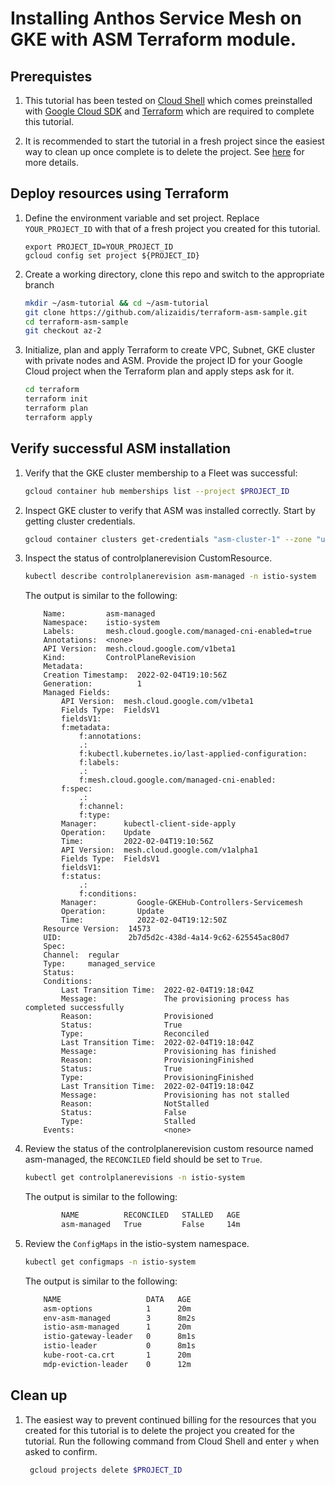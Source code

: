 # Installing Anthos Service Mesh on GKE with ASM Terraform module.

## Prerequistes 

1. This tutorial has been tested on [Cloud Shell](https://shell.cloud.google.com) which comes preinstalled with [Google Cloud SDK](https://cloud.google.com/sdk) and [Terraform](https://www.terraform.io/) which are required to complete this tutorial.

2. It is recommended to start the tutorial in a fresh project since the easiest way to clean up once complete is to delete the project. See [here](https://cloud.google.com/resource-manager/docs/creating-managing-projects) for more details.

## Deploy resources using Terraform

1. Define the environment variable and set project. Replace `YOUR_PROJECT_ID` with that of a fresh project you created for this tutorial.

    ```
    export PROJECT_ID=YOUR_PROJECT_ID
    gcloud config set project ${PROJECT_ID}
    ```

1. Create a working directory, clone this repo and switch to the appropriate branch

    ```bash
    mkdir ~/asm-tutorial && cd ~/asm-tutorial
    git clone https://github.com/alizaidis/terraform-asm-sample.git
    cd terraform-asm-sample
    git checkout az-2
    ```

1. Initialize, plan and apply Terraform to create VPC, Subnet, GKE cluster with private nodes and ASM. Provide the project ID for your Google Cloud project when the Terraform plan and apply steps ask for it.

    ```bash
    cd terraform
    terraform init
    terraform plan
    terraform apply
    ```

## Verify successful ASM installation

1. Verify that the GKE cluster membership to a Fleet was successful:

    ```bash
    gcloud container hub memberships list --project $PROJECT_ID
    ```

1. Inspect GKE cluster to verify that ASM was installed correctly. Start by getting cluster credentials.

    ```bash
    gcloud container clusters get-credentials "asm-cluster-1" --zone "us-central1-c" --project $PROJECT_ID
    ```

1. Inspect the status of controlplanerevision CustomResource.

    ```bash
    kubectl describe controlplanerevision asm-managed -n istio-system
    ```

    The output is similar to the following:

    ```
        Name:         asm-managed
        Namespace:    istio-system
        Labels:       mesh.cloud.google.com/managed-cni-enabled=true
        Annotations:  <none>
        API Version:  mesh.cloud.google.com/v1beta1
        Kind:         ControlPlaneRevision
        Metadata:
        Creation Timestamp:  2022-02-04T19:10:56Z
        Generation:          1
        Managed Fields:
            API Version:  mesh.cloud.google.com/v1beta1
            Fields Type:  FieldsV1
            fieldsV1:
            f:metadata:
                f:annotations:
                .:
                f:kubectl.kubernetes.io/last-applied-configuration:
                f:labels:
                .:
                f:mesh.cloud.google.com/managed-cni-enabled:
            f:spec:
                .:
                f:channel:
                f:type:
            Manager:      kubectl-client-side-apply
            Operation:    Update
            Time:         2022-02-04T19:10:56Z
            API Version:  mesh.cloud.google.com/v1alpha1
            Fields Type:  FieldsV1
            fieldsV1:
            f:status:
                .:
                f:conditions:
            Manager:         Google-GKEHub-Controllers-Servicemesh
            Operation:       Update
            Time:            2022-02-04T19:12:50Z
        Resource Version:  14573
        UID:               2b7d5d2c-438d-4a14-9c62-625545ac80d7
        Spec:
        Channel:  regular
        Type:     managed_service
        Status:
        Conditions:
            Last Transition Time:  2022-02-04T19:18:04Z
            Message:               The provisioning process has completed successfully
            Reason:                Provisioned
            Status:                True
            Type:                  Reconciled
            Last Transition Time:  2022-02-04T19:18:04Z
            Message:               Provisioning has finished
            Reason:                ProvisioningFinished
            Status:                True
            Type:                  ProvisioningFinished
            Last Transition Time:  2022-02-04T19:18:04Z
            Message:               Provisioning has not stalled
            Reason:                NotStalled
            Status:                False
            Type:                  Stalled
        Events:                    <none>
    ```
    
1. Review the status of the controlplanerevision custom resource named asm-managed, the `RECONCILED` field should be set to `True`.
    
    ```bash
    kubectl get controlplanerevisions -n istio-system
    ```

    The output is similar to the following:

    ```bash
            NAME          RECONCILED   STALLED   AGE
            asm-managed   True         False     14m
    ```

1. Review the `ConfigMaps` in the istio-system namespace.

    ```bash
    kubectl get configmaps -n istio-system
    ```

    The output is similar to the following:
 
    ```bash
        NAME                   DATA   AGE
        asm-options            1      20m
        env-asm-managed        3      8m2s
        istio-asm-managed      1      20m
        istio-gateway-leader   0      8m1s
        istio-leader           0      8m1s
        kube-root-ca.crt       1      20m
        mdp-eviction-leader    0      12m
    ```

## Clean up

1. The easiest way to prevent continued billing for the resources that you created for this tutorial is to delete the project you created for the tutorial. Run the following command from Cloud Shell and enter `y` when asked to confirm.

   ```bash
    gcloud projects delete $PROJECT_ID
    ```
